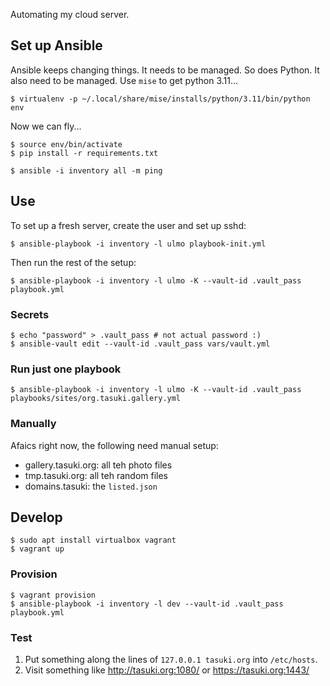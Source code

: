 Automating my cloud server.

## Set up Ansible

Ansible keeps changing things. It needs to be managed.
So does Python. It also need to be managed.
Use `mise` to get python 3.11...

    $ virtualenv -p ~/.local/share/mise/installs/python/3.11/bin/python env

Now we can fly...

    $ source env/bin/activate
    $ pip install -r requirements.txt

    $ ansible -i inventory all -m ping

## Use

To set up a fresh server, create the user and set up sshd:

    $ ansible-playbook -i inventory -l ulmo playbook-init.yml

Then run the rest of the setup:

    $ ansible-playbook -i inventory -l ulmo -K --vault-id .vault_pass playbook.yml

### Secrets

    $ echo "password" > .vault_pass # not actual password :)
    $ ansible-vault edit --vault-id .vault_pass vars/vault.yml

### Run just one playbook

    $ ansible-playbook -i inventory -l ulmo -K --vault-id .vault_pass playbooks/sites/org.tasuki.gallery.yml

### Manually

Afaics right now, the following need manual setup:

- gallery.tasuki.org: all teh photo files
- tmp.tasuki.org: all teh random files
- domains.tasuki: the `listed.json`

## Develop

    $ sudo apt install virtualbox vagrant
    $ vagrant up

### Provision

    $ vagrant provision
    $ ansible-playbook -i inventory -l dev --vault-id .vault_pass playbook.yml

### Test

1. Put something along the lines of `127.0.0.1 tasuki.org` into `/etc/hosts`.
2. Visit something like http://tasuki.org:1080/ or https://tasuki.org:1443/
